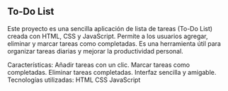 ## To-Do List
Este proyecto es una sencilla aplicación de lista de tareas (To-Do List) creada con HTML, CSS y JavaScript. Permite a los usuarios agregar, eliminar y marcar tareas como completadas. Es una herramienta útil para organizar tareas diarias y mejorar la productividad personal.

Características:
Añadir tareas con un clic.
Marcar tareas como completadas.
Eliminar tareas completadas.
Interfaz sencilla y amigable.
Tecnologías utilizadas:
HTML
CSS
JavaScript
